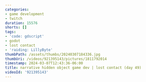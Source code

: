 ```yaml
---
categories:
- game development
- twitch
duration: 15576
shorts: []
tags:
- 'code: gdscript'
- godot
- lost contact
- 'raiding: LillyByte'
thumbPath: /assets/thumbs/20240307184336.jpg
thumbUri: /videos/921395143/pictures/1811792014
timestamp: 2024-03-07T12:43:36-06:00
title: narrative hidden object game dev | lost contact (day 49)
videoId: '921395143'
---
```


